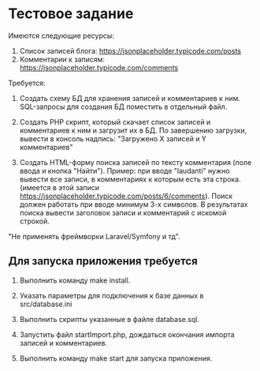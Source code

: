 # Тестовое задание
Имеются следующие ресурсы:
1. Список записей блога: https://jsonplaceholder.typicode.com/posts
2. Комментарии к записям: https://jsonplaceholder.typicode.com/comments

Требуется:

1. Создать схему БД для хранения записей и комментариев к ним. SQL-запросы для создания БД поместить в отдельный файл.

2. Создать PHP скрипт, который скачает список записей и комментариев к ним и загрузит их в БД. По завершению загрузки, вывести в консоль надпись: "Загружено Х записей и Y комментариев"

3. Создать HTML-форму поиска записей по тексту комментария (поле ввода и кнопка "Найти"). Пример: при вводе "laudanti" нужно вывести все записи, в комментариях к которым есть эта строка. (имеется в этой записи https://jsonplaceholder.typicode.com/posts/6/comments). Поиск должен работать при вводе минимум 3-х символов. В результатах поиска вывести заголовок записи и комментарий с искомой строкой.

"Не применять фреймворки Laravel/Symfony и тд".

## Для запуска приложения требуется

1. Выполнить команду make install.

2. Указать параметры для подключения к базе данных в src/database.ini

3. Выполнить скрипты указанные в файле database.sql.

3. Запустить файл startImport.php, дождаться окончания импорта записей и комментариев.

4. Выполнить команду make start для запуска приложения.
